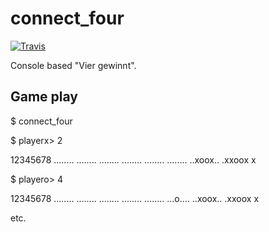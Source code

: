 [travis]: https://travis-ci.org/renao/connect_four
[travis-badge]: https://img.shields.io/travis/renao/connect_four.svg?branch=master

# connect_four

[![Travis][travis-badge]][travis]

Console based "Vier gewinnt".

## Game play

 $ connect_four

$ playerx> 2

 12345678
 ........
 ........
 ........
 ........
 ........
 ........
 ..xoox..
 .xxoox x


$ playero> 4

 12345678
 ........
 ........
 ........
 ........
 ........
 ...o....
 ..xoox..
 .xxoox x
 
etc.
